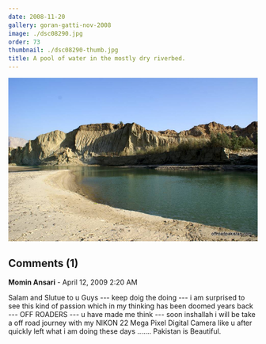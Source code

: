 ```yaml
---
date: 2008-11-20
gallery: goran-gatti-nov-2008
image: ./dsc08290.jpg
order: 73
thumbnail: ./dsc08290-thumb.jpg
title: A pool of water in the mostly dry riverbed.
---
```


![A pool of water in the mostly dry riverbed.](./dsc08290.jpg)

<div id="comments">

## Comments (1)

<div id="comment">

**Momin Ansari** - April 12, 2009  2:20 AM

Salam and Slutue to u Guys --- keep doig the doing --- i am surprised to see this kind of passion which in my thinking has been doomed years back --- OFF ROADERS --- u have made me think --- soon inshallah i will be take a off road journey with my NIKON 22 Mega Pixel Digital Camera like u after quickly left what i am doing these days ....... Pakistan is Beautiful.

</div>

</div>